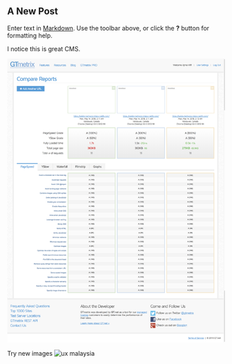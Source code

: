 ## A New Post

Enter text in [Markdown](http://daringfireball.net/projects/markdown/). Use the toolbar above, or click the **?** button for formatting help.

I notice this is great CMS.

![gtmetrix](screenshot-gtmetrix.com-2018.05.14-02-13-00.png)

Try new images
![ux malaysia]({{site.baseurl}}/blog/2018-05-17-third-blog/images/Image-Cover-1-1-e1464684943325.jpg)

